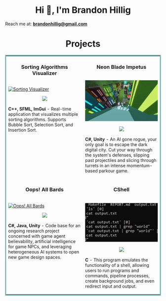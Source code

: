<h1 align="center">Hi 👋, I'm Brandon Hillig</h1>

Reach me at: **brandonhillig@gmail.com**

<h1 align="center">Projects</h1>
<table bordercolor="#66b2b2">
  
  <tr>
    <td width="50%" valign="top">
      <h3 align="center">Sorting Algorithms Visualizer</h3>
        <br />
        <a target="_blank" href="https://github.com/bhillig/Sorting-Algorithms">
            <img src="images/multisort.gif" width="100%" alt="Sorting Visualizer"/>
        </a>
        <br />
        <p align="center">
          
  <a href="https://github.com/bhillig/Sorting-Algorithms" target="_blank">
    <img src="https://img.shields.io/static/v1?label=|&message=REPO&color=23555f&style=plastic&logo=github&logo-color=white"/>
  </a>  
      </p>
        <p><strong>C++, SFML, ImGui</strong> - Real-time application that visualizes multiple sorting algorithms. Supports Bubble Sort, Selection Sort, and Insertion Sort.</p>
    </td>
    <td width="50%" valign="top">
      <h3 align="center">Neon Blade Impetus</h3>
        <br />
      <a target="_blank" href="https://bhillig.itch.io/neon-blade-impetus">
            <img src="images/neon.gif" width="100%"  alt="Neon Blade Impetus"/>
        </a>
        <br />
        <p align="center">
          
  <a href="https://github.com/bhillig/Neon-Blade-Impetus" target="_blank">
    <img src="https://img.shields.io/static/v1?label=|&message=REPO&color=23555f&style=plastic&logo=github&logo-color=white"/>
  </a>
      </p>
        <p><strong>C#, Unity</strong> - An AI gone rogue, your only goal is to escape the dark digital city. Cut your way through the system's defenses, slipping past projectiles and slicing through turrets in an intense momentum-based parkour game.</p>
    </td>
  </tr>
  
  <tr>
    <td width="50%" valign="top">
      <h3 align="center">Oops! All Bards</h3>
        <br />
        <a target="_blank" href="https://github.com/singlab/oops-all-bards">
          <img src="images/combat.gif" width="100%" alt="Oops! All Bards"/>
        </a>
        <br />
        <p align="center">
          
  <a href="https://github.com/singlab/oops-all-bards" target="_blank">
    <img src="https://img.shields.io/static/v1?label=|&message=REPO&color=23555f&style=plastic&logo=github&logo-color=white"/>
  </a>
      </p>
        <p><strong>C#, Java, Unity</strong> - Code base for an ongoing research project concerned with game agent believability, artificial intelligence for game NPCs, and leveraging heterogeneous AI systems to open new game design spaces.</p>
    </td>
    <td width="50%" valign="top">
      <h3 align="center">CShell</h3>
      <br />
        <a target="_blank" href="https://github.com/bhillig/CShell">
          <img src="images/cshell.png" width="100%" alt="CShell"/>
        </a>
      <br />
        <p align="center">
  <a href="https://github.com/bhillig/CShell" target="_blank">
    <img src="https://img.shields.io/static/v1?label=|&message=REPO&color=23555f&style=plastic&logo=github&logo-color=white"/>
  </a>
      </p>
        <p><strong>C</strong> - This program emulates the functionality of a shell, allowing users to run programs and commands, pipeline processes, create background jobs, and even redirect input and output.</p>
    </td>
    
  </tr>
</table>
